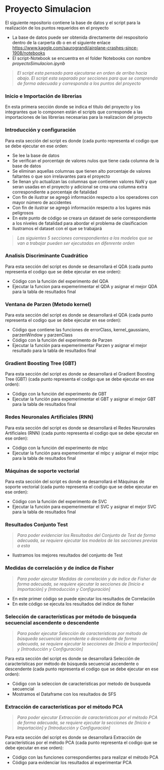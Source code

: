 # Proyecto Simulacion

El siguiente repositorio contiene la base de datos y el script
para la realización de los puntos requeridos en el proyecto

* La base de datos puede ser obtenida directamente del respositorio dentro de la carperta db o en el siguiente enlace https://www.kaggle.com/saurograndi/airplane-crashes-since-1908/notebooks
* El script-Notebook se encuentra en el folder Notebooks con nombre *proyectoSimulacion.ipynb*


> *El script esta pensado para ejecutarse en orden de arriba hacia abajo.*
> *El script esta separado por secciones para que se comprenda de forma adecuada y corresponda a los puntos del proyecto*

### Inicio e Importación de librerias

En esta primera sección donde se indica el titulo del proyecto y los integrantes que lo componen
están el scripts que corresponde a las importaciones de las librerias necesarias para la 
realizacion del proyecto

### Introducción y configuración

Para esta sección del script es donde (cada punto representa el codigo que se debe ejecutar en ese orden:
* Se lee la base de datos 
* Se verifican el porcentaje de valores nulos que tiene cada columna de la base de datos
* Se eliminan aquellas columnas que tienen alto porcentaje de valores faltantes o que son irrelavantes para el proyecto
* Se llenan y/o actualizan las columnas que contienen valores *NaN* y que seran usadas en el proyecto y adicional se crea una columna extra correspondiente a porcentaje de fatalidad
* Con fin de ilustrar se agregó información respecto a los operadores con mayor número de accidentes
* Con fin de ilustrar se agregó información respecto a los lugares más peligrosos
* En este punto de código se creara un dataset de serie correspondiente a los niveles de fatalidad para abordar el problema de clasificacion
* Ilustramos el dataset con el que se trabajará

> *Las siguientes 5 secciones correspondientes a los modelos que se van a trabajar*
> *pueden ser ejecutadas en difenrente orden*
### Analisis Discriminante Cuadrático
Para esta sección del script es donde se desarrollará el QDA (cada punto representa el codigo que se debe ejecutar en ese orden):
* Código con la función del experimento del QDA
* Ejecutar la funcion para expemerimentar el QDA y asignar el mejor QDA para la tabla de resultados final

### Ventana de Parzen (Metodo kernel)
Para esta sección del script es donde se desarrollará el QDA (cada punto representa el codigo que se debe ejecutar en ese orden):
* Código que contiene las funciones de errorClass, kernel_gaussiano, parzenWindow y parzenClass
* Código con la función del experimento de Parzen
* Ejecutar la función para expemerimentar Parzen y asignar el mejor resultado para la tabla de resultados final

### Gradient Boosting Tree (GBT)
Para esta sección del script es donde se desarrollará el Gradient Boosting Tree (GBT) (cada punto representa el codigo que se debe ejecutar en ese orden):
* Código con la función del experimento de GBT
* Ejecutar la función para expemerimentar el GBT y asignar el mejor GBT para la tabla de resultados final

### Redes Neuronales Artificiales (RNN)
Para esta sección del script es donde se desarrollará el Redes Neuronales Artificiales (RNN) (cada punto representa el codigo que se debe ejecutar en ese orden):
* Código con la función del experimento de mlpc
* Ejecutar la función para expemerimentar el mlpc y asignar el mejor mlpc para la tabla de resultados final

### Máquinas de soporte vectorial
Para esta sección del script es donde se desarrollará el Máquinas de soporte vectorial (cada punto representa el codigo que se debe ejecutar en ese orden):
* Código con la función del experimento de SVC
* Ejecutar la función para expemerimentar el SVC y asignar el mejor SVC para la tabla de resultados final


### Resultados Conjunto Test

> *Para poder evidenciar los Resultados del Conjunto de Test de forma adecuada, se requiere ejecutar los modelos de las secciones previas a esta*

* Ilustramos los mejores resultados del conjunto de Test


### Medidas de correlación y de índice de Fisher
> *Para poder ejecutar  Medidas de correlación y de índice de Fisher de forma adecuada, se requiere ejecutar la secciones de [Inicio e Importación] y [Introducción y Configuración]*

* En este primer código se puede ejecutar los resultados de Correlación
* En este código se ejecuta los resultados del indice de fisher

### Selección de características por método de búsqueda secuencial ascendente o descendente
> *Para poder ejecutar  Selección de características por método de búsqueda secuencial ascendente o descendente de forma adecuada, se requiere ejecutar la secciones de [Inicio e Importación] y [Introducción y Configuración]*

Para esta sección del script es donde se desarrollará Selección de características por método de búsqueda secuencial ascendente o descendente (cada punto representa el codigo que se debe ejecutar en ese orden):
* Código con la seleccion de caracteristicas por metodo de busqueda secuencial
* Mostramos el Dataframe con los resultados de SFS

### Extracción de características por el método PCA
> *Para poder ejecutar Extracción de características por el método PCA de forma adecuada, se requiere ejecutar la secciones de [Inicio e Importación] y [Introducción y Configuración]*

Para esta sección del script es donde se desarrollará Extracción de características por el método PCA (cada punto representa el codigo que se debe ejecutar en ese orden):
* Código con las funciones correspondientes para realizar el método PCA
* Código para evidenciar los resultados al experimentar PCA


